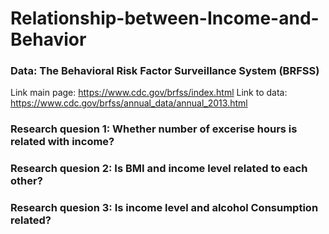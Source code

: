 # Relationship-between-Income-and-Behavior

### Data: The Behavioral Risk Factor Surveillance System (BRFSS)

Link main page: https://www.cdc.gov/brfss/index.html
Link to data: https://www.cdc.gov/brfss/annual_data/annual_2013.html


### Research quesion 1: Whether number of excerise hours is related with income?
### Research quesion 2: Is BMI and income level related to each other?
### Research quesion 3: Is income level and alcohol Consumption related?




